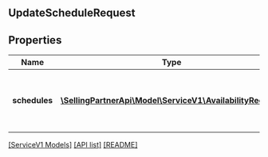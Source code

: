## UpdateScheduleRequest

## Properties

Name | Type | Description | Notes
------------ | ------------- | ------------- | -------------
**schedules** | [**\SellingPartnerApi\Model\ServiceV1\AvailabilityRecord[]**](AvailabilityRecord.md) | List of `AvailabilityRecord`s to represent the capacity of a resource over a time range. |

[[ServiceV1 Models]](../) [[API list]](../../Api) [[README]](../../../README.md)
